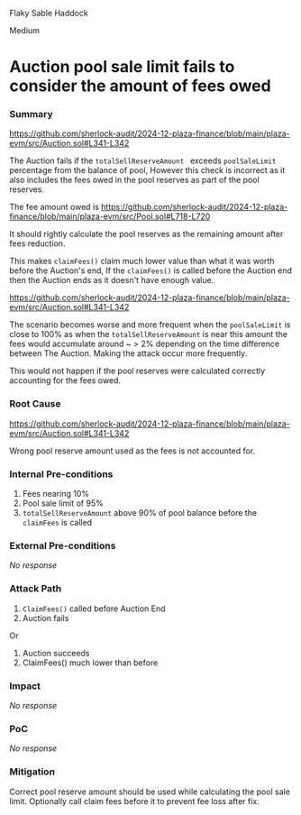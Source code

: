 Flaky Sable Haddock

Medium

# Auction pool sale limit fails to consider the amount of fees owed

### Summary

https://github.com/sherlock-audit/2024-12-plaza-finance/blob/main/plaza-evm/src/Auction.sol#L341-L342

The Auction fails if the `totalSellReserveAmount ` exceeds `poolSaleLimit` percentage from the balance of pool, However this check is incorrect as it also includes the fees owed in the pool reserves as part of the pool reserves.

The fee amount owed is 
https://github.com/sherlock-audit/2024-12-plaza-finance/blob/main/plaza-evm/src/Pool.sol#L718-L720

It should rightly calculate the pool reserves as the remaining amount after fees reduction.


This makes `claimFees()` claim much lower value than what it was worth before the Auction's end, If the `claimFees()` is called before the Auction end then the Auction ends as it doesn't have enough value.

https://github.com/sherlock-audit/2024-12-plaza-finance/blob/main/plaza-evm/src/Auction.sol#L341-L342


The scenario becomes worse and more frequent when the `poolSaleLimit` is close to 100% as when the `totalSellReserveAmount` is near this amount the fees would accumulate around ~ > 2% depending on the time difference between The Auction. 
Making the attack occur more frequently.

This would not happen if the pool reserves were calculated correctly accounting for the fees owed.

### Root Cause

https://github.com/sherlock-audit/2024-12-plaza-finance/blob/main/plaza-evm/src/Auction.sol#L341-L342

Wrong pool reserve amount used as the fees is not accounted for.

### Internal Pre-conditions

1. Fees nearing 10%
2. Pool sale limit of 95%
3. `totalSellReserveAmount` above 90% of pool balance before the `claimFees` is called

### External Pre-conditions

_No response_

### Attack Path

1. `ClaimFees()` called before Auction End
2. Auction fails

Or

1. Auction succeeds
2. ClaimFees() much lower than before

### Impact

_No response_

### PoC

_No response_

### Mitigation

Correct pool reserve amount should be used while calculating the pool sale limit.
Optionally call claim fees before it to prevent fee loss after fix.